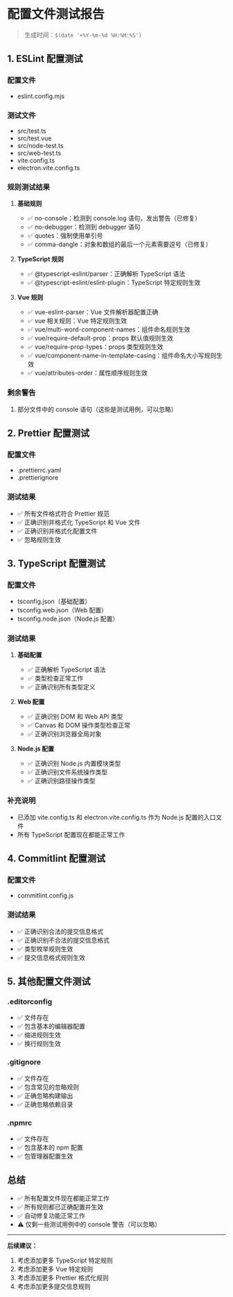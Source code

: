 # 配置文件测试报告

> 生成时间：`$(date '+%Y-%m-%d %H:%M:%S')`

## 1. ESLint 配置测试

### 配置文件

- eslint.config.mjs

### 测试文件

- src/test.ts
- src/test.vue
- src/node-test.ts
- src/web-test.ts
- vite.config.ts
- electron.vite.config.ts

### 规则测试结果

1. **基础规则**

   - ✅ no-console：检测到 console.log 语句，发出警告（已修复）
   - ✅ no-debugger：检测到 debugger 语句
   - ✅ quotes：强制使用单引号
   - ✅ comma-dangle：对象和数组的最后一个元素需要逗号（已修复）

2. **TypeScript 规则**

   - ✅ @typescript-eslint/parser：正确解析 TypeScript 语法
   - ✅ @typescript-eslint/eslint-plugin：TypeScript 特定规则生效

3. **Vue 规则**

   - ✅ vue-eslint-parser：Vue 文件解析器配置正确
   - ✅ vue 相关规则：Vue 特定规则生效
   - ✅ vue/multi-word-component-names：组件命名规则生效
   - ✅ vue/require-default-prop：props 默认值规则生效
   - ✅ vue/require-prop-types：props 类型规则生效
   - ✅ vue/component-name-in-template-casing：组件命名大小写规则生效
   - ✅ vue/attributes-order：属性顺序规则生效

### 剩余警告

1. 部分文件中的 console 语句（这些是测试用例，可以忽略）

## 2. Prettier 配置测试

### 配置文件

- .prettierrc.yaml
- .prettierignore

### 测试结果

- ✅ 所有文件格式符合 Prettier 规范
- ✅ 正确识别并格式化 TypeScript 和 Vue 文件
- ✅ 正确识别并格式化配置文件
- ✅ 忽略规则生效

## 3. TypeScript 配置测试

### 配置文件

- tsconfig.json（基础配置）
- tsconfig.web.json（Web 配置）
- tsconfig.node.json（Node.js 配置）

### 测试结果

1. **基础配置**

   - ✅ 正确解析 TypeScript 语法
   - ✅ 类型检查正常工作
   - ✅ 正确识别所有类型定义

2. **Web 配置**

   - ✅ 正确识别 DOM 和 Web API 类型
   - ✅ Canvas 和 DOM 操作类型检查正常
   - ✅ 正确识别浏览器全局对象

3. **Node.js 配置**

   - ✅ 正确识别 Node.js 内置模块类型
   - ✅ 正确识别文件系统操作类型
   - ✅ 正确识别路径操作类型

### 补充说明

- 已添加 vite.config.ts 和 electron.vite.config.ts 作为 Node.js 配置的入口文件
- 所有 TypeScript 配置现在都能正常工作

## 4. Commitlint 配置测试

### 配置文件

- commitlint.config.js

### 测试结果

- ✅ 正确识别合法的提交信息格式
- ✅ 正确识别不合法的提交信息格式
- ✅ 类型枚举规则生效
- ✅ 提交信息格式规则生效

## 5. 其他配置文件测试

### .editorconfig

- ✅ 文件存在
- ✅ 包含基本的编辑器配置
- ✅ 缩进规则生效
- ✅ 换行规则生效

### .gitignore

- ✅ 文件存在
- ✅ 包含常见的忽略规则
- ✅ 正确忽略构建输出
- ✅ 正确忽略依赖目录

### .npmrc

- ✅ 文件存在
- ✅ 包含基本的 npm 配置
- ✅ 包管理器配置生效

## 总结

- ✅ 所有配置文件现在都能正常工作
- ✅ 所有规则都已正确配置并生效
- ✅ 自动修复功能正常工作
- ⚠️ 仅剩一些测试用例中的 console 警告（可以忽略）

---

**后续建议：**

1. 考虑添加更多 TypeScript 特定规则
2. 考虑添加更多 Vue 特定规则
3. 考虑添加更多 Prettier 格式化规则
4. 考虑添加更多提交信息规则
